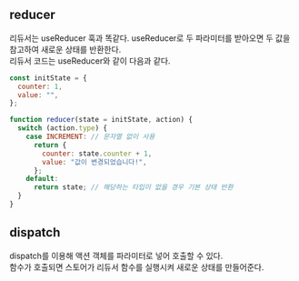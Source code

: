 ## reducer

리듀서는 useReducer 훅과 똑같다. useReducer로 두 파라미터를 받아오면 두 값을 참고하여 새로운 상태를 반환한다.  
리듀서 코드는 useReducer와 같이 다음과 같다.

```js
const initState = {
  counter: 1,
  value: "",
};

function reducer(state = initState, action) {
  switch (action.type) {
    case INCREMENT: // 문자열 없이 사용
      return {
        counter: state.counter + 1,
        value: "값이 변경되었습니다!",
      };
    default:
      return state; // 해당하는 타입이 없을 경우 기본 상태 반환
  }
}
```

## dispatch

dispatch를 이용해 액션 객체를 파라미터로 넣어 호출할 수 있다.  
함수가 호출되면 스토어가 리듀서 함수를 실행시켜 새로운 상태를 만들어준다.
